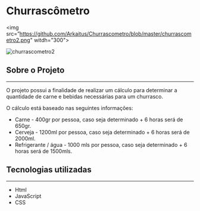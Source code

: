 # Churrascômetro

<img src=”https://github.com/Arkaitus/Churrascometro/blob/master/churrascometro2.png" witdh="300">

![churrascometro2](https://user-images.githubusercontent.com/54044208/93212731-5c2ef800-f739-11ea-950a-4938772c58c1.png)


## Sobre o Projeto
---
O projeto possui a finalidade de realizar um cálculo para determinar a quantidade de carne e bebidas necessárias para um churrasco.

O cálculo está baseado nas seguintes informações:

- Carne - 400gr por pessoa, caso seja determinado + 6 horas será de 650gr.
- Cerveja - 1200ml por pessoa, caso seja determinado + 6 horas será de 2000ml.
- Refrigerante / água - 1000 mls por pessoa, caso seja determinado + 6 horas será de 1500mls.


## Tecnologias utilizadas 
---
- Html
- JavaScript
- CSS
